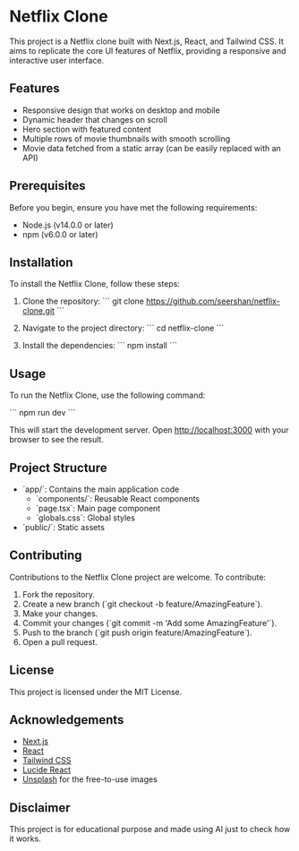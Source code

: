 # Netflix Clone

This project is a Netflix clone built with Next.js, React, and Tailwind CSS. It aims to replicate the core UI features of Netflix, providing a responsive and interactive user interface.

## Features

- Responsive design that works on desktop and mobile
- Dynamic header that changes on scroll
- Hero section with featured content
- Multiple rows of movie thumbnails with smooth scrolling
- Movie data fetched from a static array (can be easily replaced with an API)

## Prerequisites

Before you begin, ensure you have met the following requirements:

- Node.js (v14.0.0 or later)
- npm (v6.0.0 or later)

## Installation

To install the Netflix Clone, follow these steps:

1. Clone the repository:
   \`\`\`
   git clone https://github.com/seershan/netflix-clone.git
   \`\`\`

2. Navigate to the project directory:
   \`\`\`
   cd netflix-clone
   \`\`\`

3. Install the dependencies:
   \`\`\`
   npm install
   \`\`\`

## Usage

To run the Netflix Clone, use the following command:

\`\`\`
npm run dev
\`\`\`

This will start the development server. Open [http://localhost:3000](http://localhost:3000) with your browser to see the result.

## Project Structure

- \`app/\`: Contains the main application code
  - \`components/\`: Reusable React components
  - \`page.tsx\`: Main page component
  - \`globals.css\`: Global styles
- \`public/\`: Static assets

## Contributing

Contributions to the Netflix Clone project are welcome. To contribute:

1. Fork the repository.
2. Create a new branch (\`git checkout -b feature/AmazingFeature\`).
3. Make your changes.
4. Commit your changes (\`git commit -m 'Add some AmazingFeature'\`).
5. Push to the branch (\`git push origin feature/AmazingFeature\`).
6. Open a pull request.

## License

This project is licensed under the MIT License.

## Acknowledgements

- [Next.js](https://nextjs.org/)
- [React](https://reactjs.org/)
- [Tailwind CSS](https://tailwindcss.com/)
- [Lucide React](https://lucide.dev/)
- [Unsplash](https://unsplash.com/) for the free-to-use images

## Disclaimer

This project is for educational purpose and made using AI just to check how it works.

